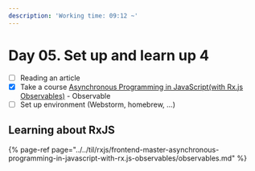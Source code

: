 ```yaml
---
description: 'Working time: 09:12 ~'
---
```


# Day 05. Set up and learn up 4

* [ ] Reading an article
* [x] Take a course [Asynchronous Programming in JavaScript\(with Rx.js Observables\)](https://frontendmasters.com/courses/asynchronous-javascript/) - Observable
* [ ] Set up environment \(Webstorm, homebrew, ...\)

##  Learning about RxJS

{% page-ref page="../../til/rxjs/frontend-master-asynchronous-programming-in-javascript-with-rx.js-observables/observables.md" %}



